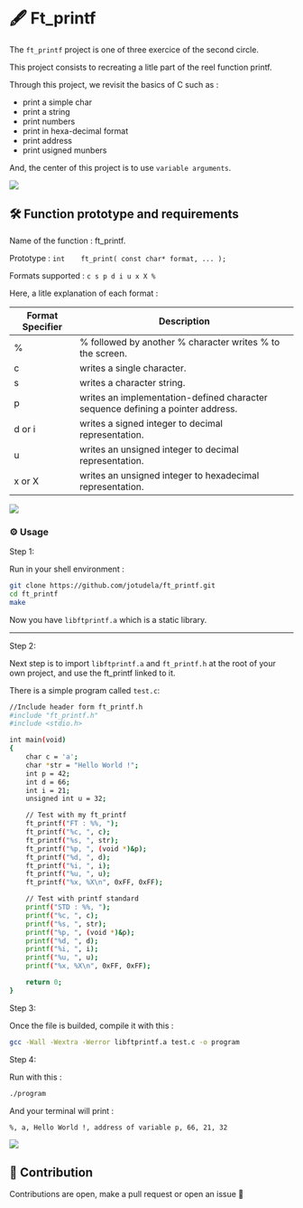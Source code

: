 # 🖋️ Ft_printf

The `ft_printf` project is one of three exercice of the second circle.

This project consists to recreating a litle part of the reel function printf.

Through this project, we revisit the basics of C such as :
- print a simple char
- print a string
- print numbers
- print in hexa-decimal format
- print address
- print usigned munbers

And, the center of this project is to use `variable arguments`.

![](https://raw.githubusercontent.com/andreasbm/readme/master/assets/lines/rainbow.png)

## 🛠️ Function prototype and requirements

Name of the function : ft_printf.

Prototype : `int    ft_print( const char* format, ... );`

Formats supported : `c s p d i u x X %`

Here, a litle explanation of each format :

| Format Specifier | Description |
|------------------|-------------|
| %                | % followed by another % character writes % to the screen. |
| c                | writes a single character. |
| s                | writes a character string. |
| p                | writes an implementation-defined character sequence defining a pointer address. |
| d or i           | writes a signed integer to decimal representation. |
| u                | writes an unsigned integer to decimal representation. |
| x or X           | writes an unsigned integer to hexadecimal representation. |


![](https://raw.githubusercontent.com/andreasbm/readme/master/assets/lines/rainbow.png)

### ⚙️ Usage

Step 1:

Run in your shell environment :
```bash
git clone https://github.com/jotudela/ft_printf.git
cd ft_printf
make
```
Now you have `libftprintf.a` which is a static library.

---

Step 2:

Next step is to import `libftprintf.a` and `ft_printf.h` at the root of your own project, and use
the ft_printf linked to it.

There is a simple program called `test.c`:

```bash
//Include header form ft_printf.h
#include "ft_printf.h"
#include <stdio.h>

int main(void)
{
    char c = 'a';
    char *str = "Hello World !";
    int p = 42;
    int d = 66;
    int i = 21;
    unsigned int u = 32;

    // Test with my ft_printf
    ft_printf("FT : %%, ");
    ft_printf("%c, ", c);
    ft_printf("%s, ", str);
    ft_printf("%p, ", (void *)&p);
    ft_printf("%d, ", d);
    ft_printf("%i, ", i);
    ft_printf("%u, ", u);
    ft_printf("%x, %X\n", 0xFF, 0xFF);

    // Test with printf standard
    printf("STD : %%, ");
    printf("%c, ", c);
    printf("%s, ", str);
    printf("%p, ", (void *)&p);
    printf("%d, ", d);
    printf("%i, ", i);
    printf("%u, ", u);
    printf("%x, %X\n", 0xFF, 0xFF);

    return 0;
}
```

Step 3:

Once the file is builded, compile it with this :
```bash
gcc -Wall -Wextra -Werror libftprintf.a test.c -o program
```

Step 4:

Run with this :
```bash
./program
```

And your terminal will print :
```bash
%, a, Hello World !, address of variable p, 66, 21, 32
```

![](https://raw.githubusercontent.com/andreasbm/readme/master/assets/lines/rainbow.png)

## 🤝 Contribution
Contributions are open, make a pull request or open an issue 🚀
